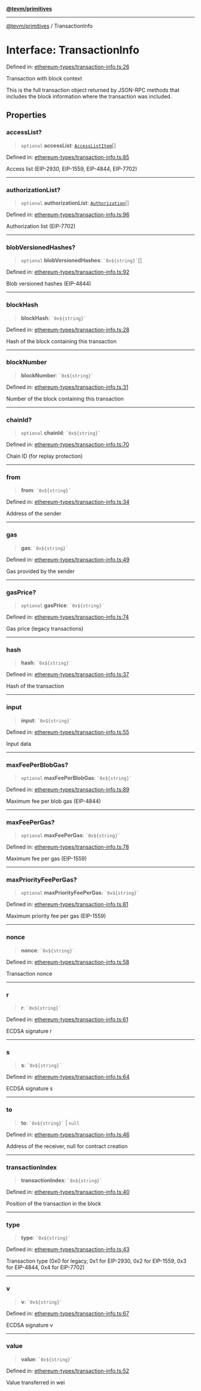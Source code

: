 [**@tevm/primitives**](../README.md)

***

[@tevm/primitives](../globals.md) / TransactionInfo

# Interface: TransactionInfo

Defined in: [ethereum-types/transaction-info.ts:26](https://github.com/evmts/primitives/blob/main/src/ethereum-types/transaction-info.ts#L26)

Transaction with block context

This is the full transaction object returned by JSON-RPC methods that includes
the block information where the transaction was included.

## Properties

### accessList?

> `optional` **accessList**: [`AccessListItem`](AccessListItem.md)[]

Defined in: [ethereum-types/transaction-info.ts:85](https://github.com/evmts/primitives/blob/main/src/ethereum-types/transaction-info.ts#L85)

Access list (EIP-2930, EIP-1559, EIP-4844, EIP-7702)

***

### authorizationList?

> `optional` **authorizationList**: [`Authorization`](Authorization.md)[]

Defined in: [ethereum-types/transaction-info.ts:96](https://github.com/evmts/primitives/blob/main/src/ethereum-types/transaction-info.ts#L96)

Authorization list (EIP-7702)

***

### blobVersionedHashes?

> `optional` **blobVersionedHashes**: `` `0x${string}` ``[]

Defined in: [ethereum-types/transaction-info.ts:92](https://github.com/evmts/primitives/blob/main/src/ethereum-types/transaction-info.ts#L92)

Blob versioned hashes (EIP-4844)

***

### blockHash

> **blockHash**: `` `0x${string}` ``

Defined in: [ethereum-types/transaction-info.ts:28](https://github.com/evmts/primitives/blob/main/src/ethereum-types/transaction-info.ts#L28)

Hash of the block containing this transaction

***

### blockNumber

> **blockNumber**: `` `0x${string}` ``

Defined in: [ethereum-types/transaction-info.ts:31](https://github.com/evmts/primitives/blob/main/src/ethereum-types/transaction-info.ts#L31)

Number of the block containing this transaction

***

### chainId?

> `optional` **chainId**: `` `0x${string}` ``

Defined in: [ethereum-types/transaction-info.ts:70](https://github.com/evmts/primitives/blob/main/src/ethereum-types/transaction-info.ts#L70)

Chain ID (for replay protection)

***

### from

> **from**: `` `0x${string}` ``

Defined in: [ethereum-types/transaction-info.ts:34](https://github.com/evmts/primitives/blob/main/src/ethereum-types/transaction-info.ts#L34)

Address of the sender

***

### gas

> **gas**: `` `0x${string}` ``

Defined in: [ethereum-types/transaction-info.ts:49](https://github.com/evmts/primitives/blob/main/src/ethereum-types/transaction-info.ts#L49)

Gas provided by the sender

***

### gasPrice?

> `optional` **gasPrice**: `` `0x${string}` ``

Defined in: [ethereum-types/transaction-info.ts:74](https://github.com/evmts/primitives/blob/main/src/ethereum-types/transaction-info.ts#L74)

Gas price (legacy transactions)

***

### hash

> **hash**: `` `0x${string}` ``

Defined in: [ethereum-types/transaction-info.ts:37](https://github.com/evmts/primitives/blob/main/src/ethereum-types/transaction-info.ts#L37)

Hash of the transaction

***

### input

> **input**: `` `0x${string}` ``

Defined in: [ethereum-types/transaction-info.ts:55](https://github.com/evmts/primitives/blob/main/src/ethereum-types/transaction-info.ts#L55)

Input data

***

### maxFeePerBlobGas?

> `optional` **maxFeePerBlobGas**: `` `0x${string}` ``

Defined in: [ethereum-types/transaction-info.ts:89](https://github.com/evmts/primitives/blob/main/src/ethereum-types/transaction-info.ts#L89)

Maximum fee per blob gas (EIP-4844)

***

### maxFeePerGas?

> `optional` **maxFeePerGas**: `` `0x${string}` ``

Defined in: [ethereum-types/transaction-info.ts:78](https://github.com/evmts/primitives/blob/main/src/ethereum-types/transaction-info.ts#L78)

Maximum fee per gas (EIP-1559)

***

### maxPriorityFeePerGas?

> `optional` **maxPriorityFeePerGas**: `` `0x${string}` ``

Defined in: [ethereum-types/transaction-info.ts:81](https://github.com/evmts/primitives/blob/main/src/ethereum-types/transaction-info.ts#L81)

Maximum priority fee per gas (EIP-1559)

***

### nonce

> **nonce**: `` `0x${string}` ``

Defined in: [ethereum-types/transaction-info.ts:58](https://github.com/evmts/primitives/blob/main/src/ethereum-types/transaction-info.ts#L58)

Transaction nonce

***

### r

> **r**: `` `0x${string}` ``

Defined in: [ethereum-types/transaction-info.ts:61](https://github.com/evmts/primitives/blob/main/src/ethereum-types/transaction-info.ts#L61)

ECDSA signature r

***

### s

> **s**: `` `0x${string}` ``

Defined in: [ethereum-types/transaction-info.ts:64](https://github.com/evmts/primitives/blob/main/src/ethereum-types/transaction-info.ts#L64)

ECDSA signature s

***

### to

> **to**: `` `0x${string}` `` \| `null`

Defined in: [ethereum-types/transaction-info.ts:46](https://github.com/evmts/primitives/blob/main/src/ethereum-types/transaction-info.ts#L46)

Address of the receiver, null for contract creation

***

### transactionIndex

> **transactionIndex**: `` `0x${string}` ``

Defined in: [ethereum-types/transaction-info.ts:40](https://github.com/evmts/primitives/blob/main/src/ethereum-types/transaction-info.ts#L40)

Position of the transaction in the block

***

### type

> **type**: `` `0x${string}` ``

Defined in: [ethereum-types/transaction-info.ts:43](https://github.com/evmts/primitives/blob/main/src/ethereum-types/transaction-info.ts#L43)

Transaction type (0x0 for legacy, 0x1 for EIP-2930, 0x2 for EIP-1559, 0x3 for EIP-4844, 0x4 for EIP-7702)

***

### v

> **v**: `` `0x${string}` ``

Defined in: [ethereum-types/transaction-info.ts:67](https://github.com/evmts/primitives/blob/main/src/ethereum-types/transaction-info.ts#L67)

ECDSA signature v

***

### value

> **value**: `` `0x${string}` ``

Defined in: [ethereum-types/transaction-info.ts:52](https://github.com/evmts/primitives/blob/main/src/ethereum-types/transaction-info.ts#L52)

Value transferred in wei
